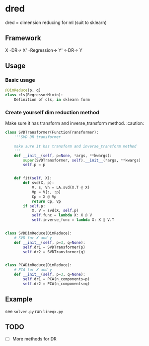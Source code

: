 # dred
dred = dimension reducing for ml (suit to sklearn)

## Framework

X -DR-> X' -Regression-> Y' <-DR-> Y

## Usage

### Basic usage
```python
@DimReduce(p, q)
class cls(RegressorMixin):
    Definition of cls, in sklearn form
```

### Create yourself dim reduction method

Make sure it has transform and inverse_transform method. :caution:

```python
class SVDTransformer(FunctionTransformer):
    '''SVD DR transformer
    
    make sure it has transform and inverse_transform method
    '''
    def __init__(self, p=None, *args, **kwargs):
        super(SVDTransformer, self).__init__(*args, **kwargs)
        self.p = p


    def fit(self, X):
        def svd(X, p):
            V, s, Vh = LA.svd(X.T @ X)
            Vp = V[:, :p]
            Cp = X @ Vp
            return Cp, Vp
        if self.p:
            X, V = svd(X, self.p)
            self.func = lambda X: X @ V
            self.inverse_func = lambda X: X @ V.T


class SVDDimReduce(DimReduce):
    # SVD for X and y
    def __init__(self, p=3, q=None):
        self.dr1 = SVDTransformer(p)
        self.dr2 = SVDTransformer(q)


class PCADimReduce(DimReduce):
    # PCA for X and y
    def __init__(self, p=3, q=None):
        self.dr1 = PCA(n_components=p)
        self.dr2 = PCA(n_components=q)

```

## Example
see `solver.py`
run `lineqx.py`

## TODO
- [ ] More methods for DR

